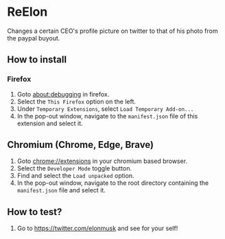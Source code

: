 # ReElon

Changes a certain CEO's profile picture on twitter to that of his photo from the paypal buyout.

## How to install

### Firefox
1. Goto [about:debugging](about:debugging) in firefox.
2. Select the `This Firefox` option on the left.
3. Under `Temporary Extensions`, select `Load Temporary Add-on...`
4. In the pop-out window, navigate to the `manifest.json` file of this extension and select it.

## Chromium (Chrome, Edge, Brave)
1. Goto [chrome://extensions](chrome://extensions) in your chromium based browser.
2. Select the `Developer Mode` toggle button.
3. Find and select the `Load unpacked` option.
4. In the pop-out window, navigate to the root directory containing the `manifest.json` file and select it.

## How to test?

1. Go to https://twitter.com/elonmusk and see for your self!
